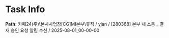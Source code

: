 # Task Info

**Path:** 카페24(주)\본사사업장\[CG]MI본부\휴직 / yjan / [280368] 본부 내 소통 _ 결재 승인 요청 알림 수신 / 2025-08-01_00-00-00

